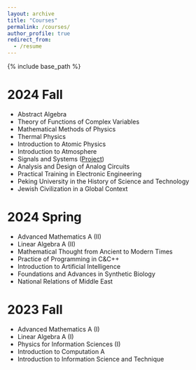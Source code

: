 ```yaml
---
layout: archive
title: "Courses"
permalink: /courses/
author_profile: true
redirect_from:
  - /resume
---
```


{% include base_path %}

2024 Fall
======
* Abstract Algebra
* Theory of Functions of Complex Variables
* Mathematical Methods of Physics
* Thermal Physics
* Introduction to Atomic Physics
* Introduction to Atmosphere
* Signals and Systems ([Project](https://github.com/PKUblink/Identify_Voice))
* Analysis and Design of Analog Circuits
* Practical Training in Electronic Engineering
* Peking University in the History of Science and Technology
* Jewish Civilization in a Global Context

2024 Spring
======
* Advanced Mathematics A (II)
* Linear Algebra A (II)
* Mathematical Thought from Ancient to Modern Times
* Practice of Programming in C&C++
* Introduction to Artificial Intelligence
* Foundations and Advances in Synthetic Biology
* National Relations of Middle East


2023 Fall
======
* Advanced Mathematics A (I)
* Linear Algebra A (I)
* Physics for Information Sciences (I)
* Introduction to Computation A
* Introduction to Information Science and Technique
